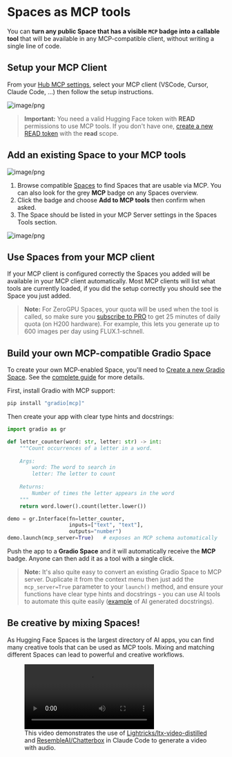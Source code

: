 # Spaces as MCP tools

You can **turn any public Space that has a visible `MCP` badge into a callable tool** that will be available in any MCP-compatible client, without writing a single line of code.

## Setup your MCP Client

From your [Hub MCP settings](https://huggingface.co/settings/mcp), select your MCP client (VSCode, Cursor, Claude Code, ...) then follow the setup instructions. 

![image/png](https://cdn-uploads.huggingface.co/production/uploads/5f17f0a0925b9863e28ad517/wWm_GeuWF17OrMyJT4tMx.png)

> **Important:** You need a valid Hugging Face token with **READ** permissions to use MCP tools. If you don't have one, [create a new READ token](https://huggingface.co/settings/tokens/new?tokenType=read) with the **read** scope.

## Add an existing Space to your MCP tools

![image/png](https://cdn-uploads.huggingface.co/production/uploads/5f17f0a0925b9863e28ad517/ex9KRpvamn84ZaOlSp_Bj.png)


1. Browse compatible [Spaces](https://huggingface.co/spaces?filter=mcp-server) to find Spaces that are usable via MCP. You can also look for the grey **MCP** badge on any Spaces overview.
2. Click the badge and choose **Add to MCP tools** then confirm when asked.
3. The Space should be listed in your MCP Server settings in the Spaces Tools section.

![image/png](https://cdn-uploads.huggingface.co/production/uploads/5f17f0a0925b9863e28ad517/uI4PsneUZoWn_TExhNJyt.png)

## Use Spaces from your MCP client 

If your MCP client is configured correctly the Spaces you added will be available in your MCP client automatically. Most MCP clients will list what tools are currently loaded, if you did the setup correctly you should see the Space you just added.

> **Note:** For ZeroGPU Spaces, your quota will be used when the tool is called, so make sure you [subscribe to PRO](https://huggingface.co/subscribe/pro?from=ZeroGPU) to get 25 minutes of daily quota (on H200 hardware). For example, this lets you generate up to 600 images per day using FLUX.1-schnell.

## Build your own MCP-compatible Gradio Space

To create your own MCP-enabled Space, you'll need to [Create a new Gradio Space](https://huggingface.co/new-space?sdk=gradio). See the [complete guide](https://www.gradio.app/guides/building-mcp-server-with-gradio) for more details.


First, install Gradio with MCP support:
```bash
pip install "gradio[mcp]"
```

Then create your app with clear type hints and docstrings:

```python
import gradio as gr

def letter_counter(word: str, letter: str) -> int:
    """Count occurrences of a letter in a word.
    
    Args:
        word: The word to search in
        letter: The letter to count
        
    Returns:
        Number of times the letter appears in the word
    """
    return word.lower().count(letter.lower())

demo = gr.Interface(fn=letter_counter,
                    inputs=["text", "text"],
                    outputs="number")
demo.launch(mcp_server=True)   # exposes an MCP schema automatically
```

Push the app to a **Gradio Space** and it will automatically receive the **MCP** badge. Anyone can then add it as a tool with a single click.

> **Note:** It's also quite easy to convert an existing Gradio Space to MCP server. Duplicate it from the context menu then just add the `mcp_server=True` parameter to your `launch()` method, and ensure your functions have clear type hints and docstrings - you can use AI tools to automate this quite easily ([example](https://huggingface.co/spaces/Lightricks/ltx-video-distilled/discussions/22/files) of AI generated docstrings).

## Be creative by mixing Spaces!

As Hugging Face Spaces is the largest directory of AI apps, you can find many creative tools that can be used as MCP tools. Mixing and matching different Spaces can lead to powerful and creative workflows.


<figure>
  <video controls>
    <source src="https://cdn-uploads.huggingface.co/production/uploads/5f17f0a0925b9863e28ad517/jmYCdqYh32iwCgxM9p0Ig.mp4" type="video/mp4">
  </video>  
  <figcaption>
    This video demonstrates the use of
    <a href="https://huggingface.co/spaces/Lightricks/ltx-video-distilled">Lightricks/ltx-video-distilled</a> and
    <a href="https://huggingface.co/spaces/ResembleAI/Chatterbox">ResembleAI/Chatterbox</a> in Claude Code to generate a video with audio.
  </figcaption>
</figure>